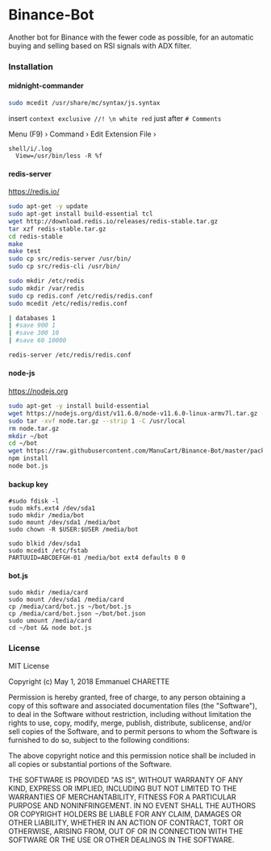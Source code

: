 # Binance-Bot
Another bot for Binance with the fewer code as possible, for an automatic buying and selling based on RSI signals with ADX filter.

### Installation

#### midnight-commander
```bash
sudo mcedit /usr/share/mc/syntax/js.syntax
```
insert ````context exclusive //! \n white red```` just after ````# Comments````

Menu (F9) ›  Command ›  Edit Extension File › 
````# log
shell/i/.log
  View=/usr/bin/less -R %f
````

#### redis-server
https://redis.io/
```bash
sudo apt-get -y update
sudo apt-get install build-essential tcl
wget http://download.redis.io/releases/redis-stable.tar.gz
tar xzf redis-stable.tar.gz
cd redis-stable
make
make test
sudo cp src/redis-server /usr/bin/
sudo cp src/redis-cli /usr/bin/

sudo mkdir /etc/redis
sudo mkdir /var/redis
sudo cp redis.conf /etc/redis/redis.conf
sudo mcedit /etc/redis/redis.conf

| databases 1
| #save 900 1
| #save 300 10
| #save 60 10000

redis-server /etc/redis/redis.conf
```
#### node-js
https://nodejs.org
```bash
sudo apt-get -y install build-essential
wget https://nodejs.org/dist/v11.6.0/node-v11.6.0-linux-armv7l.tar.gz -O node.tar.gz
sudo tar -xvf node.tar.gz --strip 1 -C /usr/local
rm node.tar.gz
mkdir ~/bot
cd ~/bot
wget https://raw.githubusercontent.com/ManuCart/Binance-Bot/master/package.json
npm install
node bot.js
```

#### backup key
````
#sudo fdisk -l
sudo mkfs.ext4 /dev/sda1
sudo mkdir /media/bot
sudo mount /dev/sda1 /media/bot
sudo chown -R $USER:$USER /media/bot

sudo blkid /dev/sda1
sudo mcedit /etc/fstab
PARTUUID=ABCDEFGH-01 /media/bot ext4 defaults 0 0 
````

#### bot.js
````
sudo mkdir /media/card
sudo mount /dev/sda1 /media/card
cp /media/card/bot.js ~/bot/bot.js
cp /media/card/bot.json ~/bot/bot.json
sudo umount /media/card
cd ~/bot && node bot.js
````

### License

MIT License

Copyright (c) May 1, 2018 Emmanuel CHARETTE

Permission is hereby granted, free of charge, to any person obtaining a copy
of this software and associated documentation files (the "Software"), to deal
in the Software without restriction, including without limitation the rights
to use, copy, modify, merge, publish, distribute, sublicense, and/or sell
copies of the Software, and to permit persons to whom the Software is
furnished to do so, subject to the following conditions:

The above copyright notice and this permission notice shall be included in all
copies or substantial portions of the Software.

THE SOFTWARE IS PROVIDED "AS IS", WITHOUT WARRANTY OF ANY KIND, EXPRESS OR
IMPLIED, INCLUDING BUT NOT LIMITED TO THE WARRANTIES OF MERCHANTABILITY,
FITNESS FOR A PARTICULAR PURPOSE AND NONINFRINGEMENT. IN NO EVENT SHALL THE
AUTHORS OR COPYRIGHT HOLDERS BE LIABLE FOR ANY CLAIM, DAMAGES OR OTHER
LIABILITY, WHETHER IN AN ACTION OF CONTRACT, TORT OR OTHERWISE, ARISING FROM,
OUT OF OR IN CONNECTION WITH THE SOFTWARE OR THE USE OR OTHER DEALINGS IN THE
SOFTWARE.
